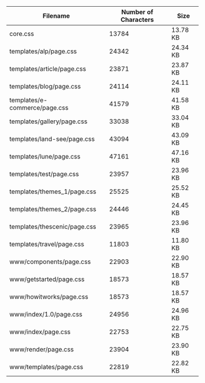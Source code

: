 | Filename                      | Number of Characters | Size     |
| ----------------------------- | -------------------- | -------- |
| core.css                      | 13784                | 13.78 KB |
| templates/alp/page.css        | 24342                | 24.34 KB |
| templates/article/page.css    | 23871                | 23.87 KB |
| templates/blog/page.css       | 24114                | 24.11 KB |
| templates/e-commerce/page.css | 41579                | 41.58 KB |
| templates/gallery/page.css    | 33038                | 33.04 KB |
| templates/land-see/page.css   | 43094                | 43.09 KB |
| templates/lune/page.css       | 47161                | 47.16 KB |
| templates/test/page.css       | 23957                | 23.96 KB |
| templates/themes_1/page.css   | 25525                | 25.52 KB |
| templates/themes_2/page.css   | 24446                | 24.45 KB |
| templates/thescenic/page.css  | 23965                | 23.96 KB |
| templates/travel/page.css     | 11803                | 11.80 KB |
| www/components/page.css       | 22903                | 22.90 KB |
| www/getstarted/page.css       | 18573                | 18.57 KB |
| www/howitworks/page.css       | 18573                | 18.57 KB |
| www/index/1.0/page.css        | 24956                | 24.96 KB |
| www/index/page.css            | 22753                | 22.75 KB |
| www/render/page.css           | 23904                | 23.90 KB |
| www/templates/page.css        | 22819                | 22.82 KB |